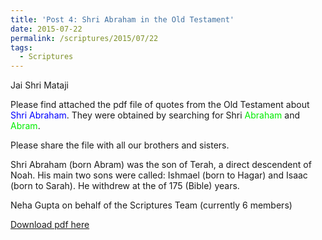 ```yaml
---
title: 'Post 4: Shri Abraham in the Old Testament'
date: 2015-07-22
permalink: /scriptures/2015/07/22
tags:
  - Scriptures
---
```


Jai Shri Mataji  

Please find attached the pdf file of quotes from the Old Testament about <font color="blue">Shri Abraham</font>. They were obtained by searching for Shri <font color=“red”>Abraham</font> and <font color=“red”>Abram</font>. 

Please share the file with all our brothers and sisters.

Shri Abraham (born Abram) was the son of Terah, a direct descendent of Noah. 
His main two sons were called: Ishmael (born to Hagar) and Isaac (born to Sarah). 
He withdrew at the of 175 (Bible) years. 

Neha Gupta on behalf of the Scriptures Team (currently 6 members)

[Download pdf here](http://seven-teams.github.io/files/Shri_Abraham_in_the_Old_Testament.pdf)